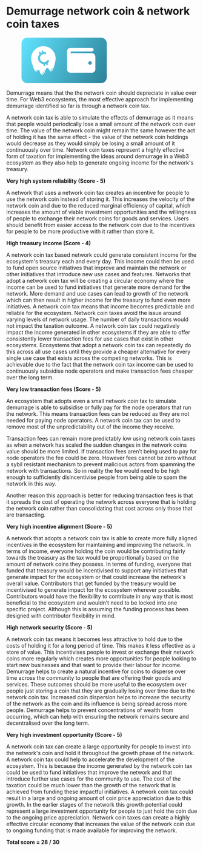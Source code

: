 # Demurrage network coin & network coin taxes

<div align="left"><figure><img src="../../.gitbook/assets/demurrage-money-wealth-tax.png" alt="" width="225"><figcaption></figcaption></figure></div>

Demurrage means that the the network coin should depreciate in value over time. For Web3 ecosystems, the most effective approach for implementing demurrage identified so far is through a network coin tax.

A network coin tax is able to simulate the effects of demurrage as it means that people would periodically lose a small amount of the network coin over time. The value of the network coin might remain the same however the act of holding it has the same effect - the value of the network coin holdings would decrease as they would simply be losing a small amount of it continuously over time. Network coin taxes represent a highly effective form of taxation for implementing the ideas around demurrage in a Web3 ecosystem as they also help to generate ongoing income for the network's treasury.



**Very high system reliability (Score - 5)**

A network that uses a network coin tax creates an incentive for people to use the network coin instead of storing it. This increases the velocity of the network coin and due to the reduced marginal efficiency of capital, which increases the amount of viable investment opportunities and the willingness of people to exchange their network coins for goods and services. Users should benefit from easier access to the network coin due to the incentives for people to be more productive with it rather than store it.



**High treasury income (Score - 4)**

A network coin tax based network could generate consistent income for the ecosystem's treasury each and every day. This income could then be used to fund open source initiatives that improve and maintain the network or other initiatives that introduce new use cases and features. Networks that adopt a network coin tax will be creating a circular economy where the income can be used to fund initiatives that generate more demand for the network. More demand and use cases can lead to growth of the network which can then result in higher income for the treasury to fund even more initiatives. A network coin tax means that income becomes predictable and reliable for the ecosystem. Network coin taxes avoid the issue around varying levels of network usage. The number of daily transactions would not impact the taxation outcome. A network coin tax could negatively impact the income generated in other ecosystems if they are able to offer consistently lower transaction fees for use cases that exist in other ecosystems. Ecosystems that adopt a network coin tax can repeatedly do this across all use cases until they provide a cheaper alternative for every single use case that exists across the competing networks. This is achievable due to the fact that the network coin tax income can be used to continuously subsidise node operators and make transaction fees cheaper over the long term.



**Very low transaction fees (Score - 5)**

An ecosystem that adopts even a small network coin tax to simulate demurrage is able to subsidise or fully pay for the node operators that run the network. This means transaction fees can be reduced as they are not needed for paying node operators. A network coin tax can be used to remove most of the unpredictability out of the income they receive.

Transaction fees can remain more predictably low using network coin taxes as when a network has scaled the sudden changes in the network coins value should be more limited. If transaction fees aren’t being used to pay for node operators the fee could be zero. However fees cannot be zero without a sybil resistant mechanism to prevent malicious actors from spamming the network with transactions. So in reality the fee would need to be high enough to sufficiently disincentivise people from being able to spam the network in this way.

Another reason this approach is better for reducing transaction fees is that it spreads the cost of operating the network across everyone that is holding the network coin rather than consolidating that cost across only those that are transacting.



**Very high incentive alignment (Score - 5)**

A network that adopts a network coin tax is able to create more fully aligned incentives in the ecosystem for maintaining and improving the network. In terms of income, everyone holding the coin would be contributing fairly towards the treasury as the tax would be proportionally based on the amount of network coins they possess. In terms of funding, everyone that funded that treasury would be incentivised to support any initiatives that generate impact for the ecosystem or that could increase the network's overall value. Contributors that get funded by the treasury would be incentivised to generate impact for the ecosystem wherever possible. Contributors would have the flexibility to contribute in any way that is most beneficial to the ecosystem and wouldn’t need to be locked into one specific project. Although this is assuming the funding process has been designed with contributor flexibility in mind.



**High network security (Score - 5)**

A network coin tax means it becomes less attractive to hold due to the costs of holding it for a long period of time. This makes it less effective as a store of value. This incentivises people to invest or exchange their network coins more regularly which creates more opportunities for people looking to start new businesses and that want to provide their labour for income. Demurrage helps to create a natural incentive for coins to disperse over time across the community to people that are offering their goods and services. These outcomes should be more useful to the ecosystem over people just storing a coin that they are gradually losing over time due to the network coin tax. Increased coin dispersion helps to increase the security of the network as the coin and its influence is being spread across more people. Demurrage helps to prevent concentrations of wealth from occurring, which can help with ensuring the network remains secure and decentralised over the long term.



**Very high investment opportunity (Score - 5)**

A network coin tax can create a large opportunity for people to invest into the network's coin and hold it throughout the growth phase of the network. A network coin tax could help to accelerate the development of the ecosystem. This is because the income generated by the network coin tax could be used to fund initiatives that improve the network and that introduce further use cases for the community to use. The cost of the taxation could be much lower than the growth of the network that is achieved from funding these impactful initiatives. A network coin tax could result in a large and ongoing amount of coin price appreciation due to this growth. In the earlier stages of the network this growth potential could represent a large investment opportunity for people to just hold the coin due to the ongoing price appreciation. Network coin taxes can create a highly effective circular economy that increases the value of the network coin due to ongoing funding that is made available for improving the network.



**Total score = 28 / 30**
